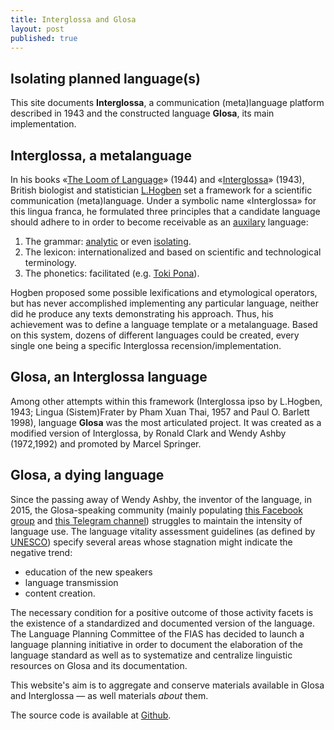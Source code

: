 ```yaml
---
title: Interglossa and Glosa
layout: post
published: true
---
```


## Isolating planned language(s)

This site documents **Interglossa**, a  communication (meta)language platform  described in 1943 and the constructed language **Glosa**, its main implementation.

## Interglossa, a metalanguage 

In his books «[The Loom of Language](http://gen.lib.rus.ec/book/index.php?md5=4058ACD459B2D713D79AEA991FCDCFDE)» (1944) and «[Interglossa](interglossa)» (1943), British biologist and statistician [L.Hogben](https://en.wikipedia.org/wiki/Lancelot_Hogben) set a framework for a scientific communication (meta)language. Under a symbolic name «Interglossa» for this lingua franca, he formulated three principles that a candidate language should adhere to in order to become receivable as an [auxilary](https://en.wikipedia.org/wiki/International_auxiliary_language) language:
1. The grammar: [analytic](https://en.wikipedia.org/wiki/Analytic_language) or even [isolating](https://en.wikipedia.org/wiki/Isolating_language).
1. The lexicon:  internationalized and  based on scientific and technological terminology.
1. The phonetics: facilitated (e.g. [Toki Pona](https://en.wikipedia.org/wiki/Toki_Pona)).

Hogben proposed some possible lexifications and etymological operators, but has never accomplished implementing any particular language, neither did he produce any texts demonstrating his approach. Thus, his achievement was to  define a language template or a metalanguage. Based on this system, dozens of different languages could be created, every single one being a specific Interglossa recension/implementation.

## Glosa, an Interglossa language

Among other attempts within this framework (Interglossa ipso by L.Hogben, 1943; Lingua (Sistem)Frater by Pham Xuan Thai, 1957 and Paul O. Barlett 1998), language **Glosa** was the most articulated project. It was created as a modified version of Interglossa, by
Ronald Clark and Wendy Ashby (1972,1992) and promoted by Marcel Springer.

## Glosa, a dying language

Since the passing away of Wendy Ashby, the inventor of the language, in 2015, the Glosa-speaking community (mainly populating [this Facebook group](https://www.facebook.com/groups/216702155647/)  and [this Telegram channel](https://t.me/glosaauxilingua))  struggles to maintain the intensity of  language use. The language vitality assessment guidelines (as defined by [UNESCO](http://www.unesco.org/new/fileadmin/MULTIMEDIA/HQ/CLT/pdf/Language_vitality_and_endangerment_EN.pdf)) specify several areas whose stagnation might indicate the negative trend:

- education of the new speakers
- language transmission
- content creation.

The necessary condition for a positive outcome of those activity facets is the existence of a standardized and documented version of the language. The Language Planning Committee of the FIAS has decided to launch a language planning initiative in order to document the elaboration of the language standard as well as to systematize and centralize linguistic resources on Glosa and its documentation.

This website's aim is to aggregate and conserve materials available in Glosa and Interglossa — as well materials *about* them.

The source code is available at [Github](https://github.com/fiasinstitute/glosa).

<!---- Planned language activists are known for fanaticism when promoting their handicrafts, (biased) first-hand discourse is here:

[Glosa self praise]


[
[Glosa- [--*]   Place lekto info in       [Glosa_info_in_Glosa]_Glosa,        [Glosa_information_in
logo]]  English]_English,        [Glosa-Info_in_Deutsch]_Deutsch      alo
brevi_info in       [Glosa-Info_in_Español]_Castellano_(Español),        [Glosa-Info_in
Français]_Français,        [Glosa-Info_in_Italiano]_Italiano,        [Glosa-Info_in_Magyar]
Magyar,        [Glosa-Info_in_Nederlands]_Nederlands       alo      [Glosa-Info_in_Ruski]
Ruski.
   [Click_here_for_Glosa_information_in_English]
  ****** Glosa ******
  ***** es un internatio auxi-lingua. *****
                                                              
     Proto de pagina pa es 1996.
  Ultima muta pa es 2018-10-11.

  Marcel Springer, (adresa/Impressum, Datenschutzerklärung).


--->
